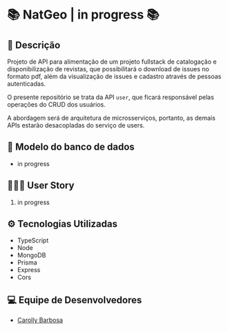 # 📚 NatGeo | in progress 📚

## 📝 Descrição
Projeto de API para alimentação de um projeto fullstack de catalogação e disponibilização de revistas, que possibilitará o download de issues no formato pdf, além da visualização de issues e cadastro através de pessoas autenticadas.

O presente repositório se trata da API ```user```, que ficará responsável pelas operações do CRUD dos usuários.

A abordagem será de arquitetura de microsserviços, portanto, as demais APIs estarão desacopladas do serviço de users.

## 🏃 Modelo do banco de dados
- in progress

## 👩🏻‍💻 User Story
1. in progress

## ⚙ Tecnologias Utilizadas

- TypeScript
- Node
- MongoDB
- Prisma
- Express
- Cors

## 💻 Equipe de Desenvolvedores

* [Carolly  Barbosa](https://www.linkedin.com/in/carollybarbosa/)